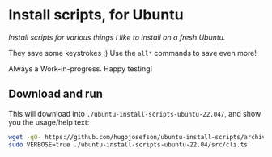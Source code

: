# Install scripts, for Ubuntu

_Install scripts for various things I like to install on a fresh Ubuntu._

They save some keystrokes :) Use the `all*` commands to save even more!

Always a Work-in-progress. Happy testing!

## Download and run

This will download into `./ubuntu-install-scripts-ubuntu-22.04/`, and show you
the usage/help text:

```bash
wget -qO- https://github.com/hugojosefson/ubuntu-install-scripts/archive/refs/heads/ubuntu-22.04.tar.gz | tar xz
sudo VERBOSE=true ./ubuntu-install-scripts-ubuntu-22.04/src/cli.ts
```

